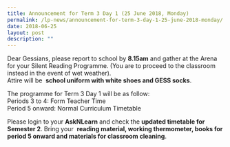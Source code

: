 ```yaml
---
title: Announcement for Term 3 Day 1 (25 June 2018, Monday)
permalink: /lp-news/announcement-for-term-3-day-1-25-june-2018-monday/
date: 2018-06-25
layout: post
description: ""
---
```


Dear Gessians, please report to school by **8.15am** and gather at the Arena for your Silent Reading Programme. (You are to proceed to the classroom instead in the event of wet weather).  
Attire will be 
**school uniform with white shoes and GESS socks**.

The programme for Term 3 Day 1 will be as follow:  
Periods 3 to 4: Form Teacher Time  
Period 5 onward: Normal Curriculum Timetable

Please login to your **AskNLearn** and check the **updated timetable for Semester 2**. Bring your 
**reading material, working thermometer, books for period 5 onward and materials for classroom cleaning**.